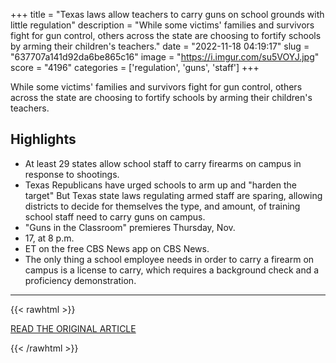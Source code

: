 +++
title = "Texas laws allow teachers to carry guns on school grounds with little regulation"
description = "While some victims' families and survivors fight for gun control, others across the state are choosing to fortify schools by arming their children's teachers."
date = "2022-11-18 04:19:17"
slug = "637707a141d92da6be865c16"
image = "https://i.imgur.com/su5VOYJ.jpg"
score = "4196"
categories = ['regulation', 'guns', 'staff']
+++

While some victims' families and survivors fight for gun control, others across the state are choosing to fortify schools by arming their children's teachers.

## Highlights

- At least 29 states allow school staff to carry firearms on campus in response to shootings.
- Texas Republicans have urged schools to arm up and "harden the target" But Texas state laws regulating armed staff are sparing, allowing districts to decide for themselves the type, and amount, of training school staff need to carry guns on campus.
- "Guns in the Classroom" premieres Thursday, Nov.
- 17, at 8 p.m.
- ET on the free CBS News app on CBS News.
- The only thing a school employee needs in order to carry a firearm on campus is a license to carry, which requires a background check and a proficiency demonstration.

---

{{< rawhtml >}}
  <p class="article-category">
    <a target="_blank" href="https://www.cbsnews.com/news/texas-teachers-guns-at-school/">READ THE ORIGINAL ARTICLE</a>
  </p>
{{< /rawhtml >}}
